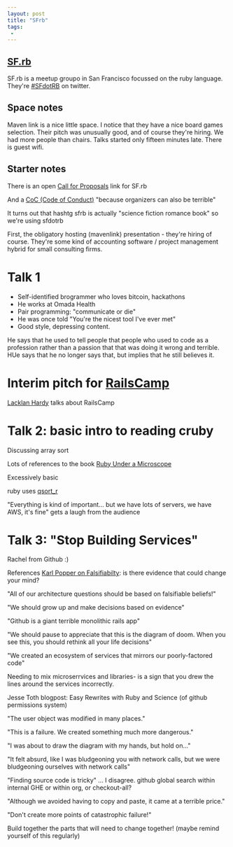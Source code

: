 ```yaml
---
layout: post
title: "SFrb"
tags:
 -
---
```


## [SF.rb](http://www.meetup.com/sf-dot-rb/)

SF.rb is a meetup groupo in San Francisco focussed on the ruby language. They're [#SFdotRB](https://twitter.com/search?q=sfdotrb) on twitter.


## Space notes

Maven link is a nice little space. I notice that they have a nice board games selection. Their pitch was unusually good, and of course they're hiring. We had more people than chairs. Talks started only fifteen minutes late. There is guest wifi.


## Starter notes

There is an open [Call for Proposals](http://tinyurl.com/sf-rb-cfp) link for SF.rb

And a [CoC (Code of Conduct)](http://sfdotrb.github.io/) "because organizers can also be terrible"

It turns out that hashtg sfrb is actually "science fiction romance book" so we're using sfdotrb

First, the obligatory hosting (mavenlink) presentation - they're hiring of course. They're some kind of accounting software / project management hybrid for small consulting firms.


# Talk 1

- Self-identified brogrammer who loves bitcoin, hackathons
- He works at Omada Health
- Pair programming: "communicate or die"
- He was once told "You're the nicest tool I've ever met"
- Good style, depressing content.

He says that he used to tell people that people who used to code as a profession rather than a passion that that was doing it wrong and terrible. HUe says that he no longer says that, but implies that he still believes it.


# Interim pitch for [RailsCamp](http://railscamps.com/#usa_apr_2016)

[Lacklan Hardy](https://twitter.com/lachlanhardy) talks about RailsCamp


# Talk 2: basic intro to reading cruby

Discussing array sort

Lots of references to the book [Ruby Under a Microscope](http://patshaughnessy.net/ruby-under-a-microscope)

Excessively basic

ruby uses [qsort_r](http://man7.org/linux/man-pages/man3/qsort.3.html)

"Everything is kind of important... but we have lots of servers, we have AWS, it's fine" gets a laugh from the audience


# Talk 3: "Stop Building Services"

Rachel from Github :)

References [Karl Popper on Falsifiabilty](https://en.wikipedia.org/wiki/Karl_Popper): is there evidence that could change your mind?

"All of our architecture questions should be based on falsifiable beliefs!"

"We should grow up and make decisions based on evidence"

"Github is a giant terrible monolithic rails app"

"We should pause to appreciate that this is the diagram of doom. When you see this, you should rethink all your life decisions"

"We created an ecosystem of services that mirrors our poorly-factored code"

Needing to mix microserrvices and libraries- is a sign that you drew the lines around the services incorrectly.

Jesse Toth blogpost: Easy Rewrites with Ruby and Science (of github permissions system)

"The user object was modified in many places."

"This is a failure. We created something much more dangerous."

"I was about to draw the diagram with my hands, but hold on..."

"It felt absurd, like I was bludgeoning you with network calls, but we were bludgeoning ourselves with network calls"

"Finding source code is tricky" ... I disagree. github global search within internal GHE or within org, or checkout-all?

"Although we avoided having to copy and paste, it came at a terrible price."

"Don't create more points of catastrophic failure!"

Build together the parts that will need to change together! (maybe remind yourself of this regularly)



